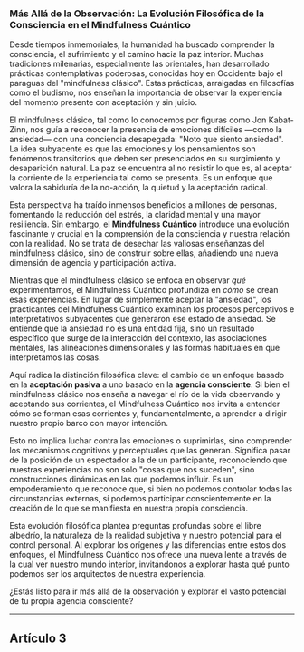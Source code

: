 ### Más Allá de la Observación: La Evolución Filosófica de la Consciencia en el Mindfulness Cuántico
Desde tiempos inmemoriales, la humanidad ha buscado comprender la consciencia, el sufrimiento y el camino hacia la paz interior. Muchas tradiciones milenarias, especialmente las orientales, han desarrollado prácticas contemplativas poderosas, conocidas hoy en Occidente bajo el paraguas del "mindfulness clásico". Estas prácticas, arraigadas en filosofías como el budismo, nos enseñan la importancia de observar la experiencia del momento presente con aceptación y sin juicio.

El mindfulness clásico, tal como lo conocemos por figuras como Jon Kabat-Zinn, nos guía a reconocer la presencia de emociones difíciles —como la ansiedad— con una conciencia desapegada: "Noto que siento ansiedad". La idea subyacente es que las emociones y los pensamientos son fenómenos transitorios que deben ser presenciados en su surgimiento y desaparición natural. La paz se encuentra al no resistir lo que es, al aceptar la corriente de la experiencia tal como se presenta. Es un enfoque que valora la sabiduría de la no-acción, la quietud y la aceptación radical.

Esta perspectiva ha traído inmensos beneficios a millones de personas, fomentando la reducción del estrés, la claridad mental y una mayor resiliencia. Sin embargo, el **Mindfulness Cuántico** introduce una evolución fascinante y crucial en la comprensión de la consciencia y nuestra relación con la realidad. No se trata de desechar las valiosas enseñanzas del mindfulness clásico, sino de construir sobre ellas, añadiendo una nueva dimensión de agencia y participación activa.

Mientras que el mindfulness clásico se enfoca en observar *qué* experimentamos, el Mindfulness Cuántico profundiza en *cómo* se crean esas experiencias. En lugar de simplemente aceptar la "ansiedad", los practicantes del Mindfulness Cuántico examinan los procesos perceptivos e interpretativos subyacentes que generaron ese estado de ansiedad. Se entiende que la ansiedad no es una entidad fija, sino un resultado específico que surge de la interacción del contexto, las asociaciones mentales, las alineaciones dimensionales y las formas habituales en que interpretamos las cosas.

Aquí radica la distinción filosófica clave: el cambio de un enfoque basado en la **aceptación pasiva** a uno basado en la **agencia consciente**. Si bien el mindfulness clásico nos enseña a navegar el río de la vida observando y aceptando sus corrientes, el Mindfulness Cuántico nos invita a entender cómo se forman esas corrientes y, fundamentalmente, a aprender a dirigir nuestro propio barco con mayor intención.

Esto no implica luchar contra las emociones o suprimirlas, sino comprender los mecanismos cognitivos y perceptuales que las generan. Significa pasar de la posición de un espectador a la de un participante, reconociendo que nuestras experiencias no son solo "cosas que nos suceden", sino construcciones dinámicas en las que podemos influir. Es un empoderamiento que reconoce que, si bien no podemos controlar todas las circunstancias externas, sí podemos participar conscientemente en la creación de lo que se manifiesta en nuestra propia consciencia.

Esta evolución filosófica plantea preguntas profundas sobre el libre albedrío, la naturaleza de la realidad subjetiva y nuestro potencial para el control personal. Al explorar los orígenes y las diferencias entre estos dos enfoques, el Mindfulness Cuántico nos ofrece una nueva lente a través de la cual ver nuestro mundo interior, invitándonos a explorar hasta qué punto podemos ser los arquitectos de nuestra experiencia.

¿Estás listo para ir más allá de la observación y explorar el vasto potencial de tu propia agencia consciente?

---

## Artículo 3